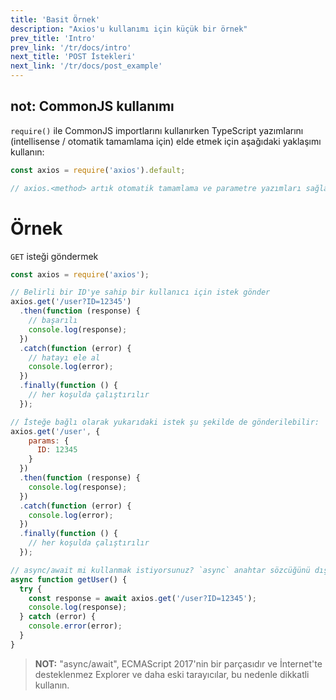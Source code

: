```yaml
---
title: 'Basit Örnek'
description: "Axios'u kullanımı için küçük bir örnek"
prev_title: 'Intro'
prev_link: '/tr/docs/intro'
next_title: 'POST İstekleri'
next_link: '/tr/docs/post_example'
---
```


## not: CommonJS kullanımı
`require()` ile CommonJS importlarını kullanırken TypeScript yazımlarını (intellisense / otomatik tamamlama için) elde etmek için aşağıdaki yaklaşımı kullanın:

```js
const axios = require('axios').default;

// axios.<method> artık otomatik tamamlama ve parametre yazımları sağlayacaktır
```

# Örnek

`GET` isteği göndermek

```js
const axios = require('axios');

// Belirli bir ID'ye sahip bir kullanıcı için istek gönder
axios.get('/user?ID=12345')
  .then(function (response) {
    // başarılı
    console.log(response);
  })
  .catch(function (error) {
    // hatayı ele al
    console.log(error);
  })
  .finally(function () {
    // her koşulda çalıştırılır
  });

// İsteğe bağlı olarak yukarıdaki istek şu şekilde de gönderilebilir:
axios.get('/user', {
    params: {
      ID: 12345
    }
  })
  .then(function (response) {
    console.log(response);
  })
  .catch(function (error) {
    console.log(error);
  })
  .finally(function () {
    // her koşulda çalıştırılır
  });  

// async/await mi kullanmak istiyorsunuz? `async` anahtar sözcüğünü dış fonksiyonunuza/metotunuza ekleyin.
async function getUser() {
  try {
    const response = await axios.get('/user?ID=12345');
    console.log(response);
  } catch (error) {
    console.error(error);
  }
}
```

> **NOT:** "async/await", ECMAScript 2017'nin bir parçasıdır ve İnternet'te desteklenmez
> Explorer ve daha eski tarayıcılar, bu nedenle dikkatli kullanın.
